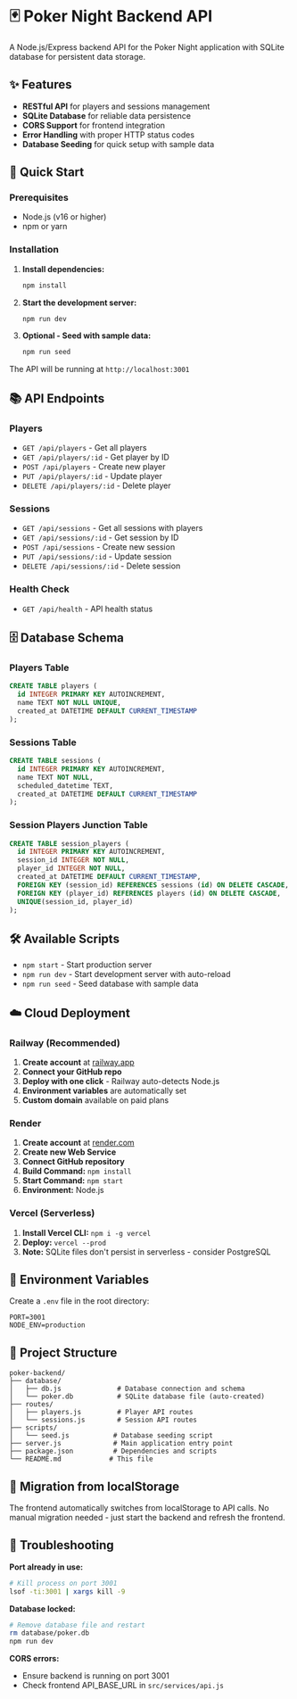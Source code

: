 # 🃏 Poker Night Backend API

A Node.js/Express backend API for the Poker Night application with SQLite database for persistent data storage.

## ✨ Features

- **RESTful API** for players and sessions management
- **SQLite Database** for reliable data persistence
- **CORS Support** for frontend integration
- **Error Handling** with proper HTTP status codes
- **Database Seeding** for quick setup with sample data

## 🚀 Quick Start

### Prerequisites

- Node.js (v16 or higher)
- npm or yarn

### Installation

1. **Install dependencies:**
   ```bash
   npm install
   ```

2. **Start the development server:**
   ```bash
   npm run dev
   ```

3. **Optional - Seed with sample data:**
   ```bash
   npm run seed
   ```

The API will be running at `http://localhost:3001`

## 📚 API Endpoints

### Players
- `GET /api/players` - Get all players
- `GET /api/players/:id` - Get player by ID
- `POST /api/players` - Create new player
- `PUT /api/players/:id` - Update player
- `DELETE /api/players/:id` - Delete player

### Sessions
- `GET /api/sessions` - Get all sessions with players
- `GET /api/sessions/:id` - Get session by ID
- `POST /api/sessions` - Create new session
- `PUT /api/sessions/:id` - Update session
- `DELETE /api/sessions/:id` - Delete session

### Health Check
- `GET /api/health` - API health status

## 🗄️ Database Schema

### Players Table
```sql
CREATE TABLE players (
  id INTEGER PRIMARY KEY AUTOINCREMENT,
  name TEXT NOT NULL UNIQUE,
  created_at DATETIME DEFAULT CURRENT_TIMESTAMP
);
```

### Sessions Table
```sql
CREATE TABLE sessions (
  id INTEGER PRIMARY KEY AUTOINCREMENT,
  name TEXT NOT NULL,
  scheduled_datetime TEXT,
  created_at DATETIME DEFAULT CURRENT_TIMESTAMP
);
```

### Session Players Junction Table
```sql
CREATE TABLE session_players (
  id INTEGER PRIMARY KEY AUTOINCREMENT,
  session_id INTEGER NOT NULL,
  player_id INTEGER NOT NULL,
  created_at DATETIME DEFAULT CURRENT_TIMESTAMP,
  FOREIGN KEY (session_id) REFERENCES sessions (id) ON DELETE CASCADE,
  FOREIGN KEY (player_id) REFERENCES players (id) ON DELETE CASCADE,
  UNIQUE(session_id, player_id)
);
```

## 🛠 Available Scripts

- `npm start` - Start production server
- `npm run dev` - Start development server with auto-reload
- `npm run seed` - Seed database with sample data

## ☁️ Cloud Deployment

### Railway (Recommended)

1. **Create account** at [railway.app](https://railway.app)
2. **Connect your GitHub repo**
3. **Deploy with one click** - Railway auto-detects Node.js
4. **Environment variables** are automatically set
5. **Custom domain** available on paid plans

### Render

1. **Create account** at [render.com](https://render.com)
2. **Create new Web Service**
3. **Connect GitHub repository**
4. **Build Command:** `npm install`
5. **Start Command:** `npm start`
6. **Environment:** Node.js

### Vercel (Serverless)

1. **Install Vercel CLI:** `npm i -g vercel`
2. **Deploy:** `vercel --prod`
3. **Note:** SQLite files don't persist in serverless - consider PostgreSQL

## 🔧 Environment Variables

Create a `.env` file in the root directory:

```env
PORT=3001
NODE_ENV=production
```

## 📁 Project Structure

```
poker-backend/
├── database/
│   ├── db.js              # Database connection and schema
│   └── poker.db           # SQLite database file (auto-created)
├── routes/
│   ├── players.js         # Player API routes
│   └── sessions.js        # Session API routes
├── scripts/
│   └── seed.js           # Database seeding script
├── server.js             # Main application entry point
├── package.json          # Dependencies and scripts
└── README.md            # This file
```

## 🔄 Migration from localStorage

The frontend automatically switches from localStorage to API calls. No manual migration needed - just start the backend and refresh the frontend.

## 🐛 Troubleshooting

**Port already in use:**
```bash
# Kill process on port 3001
lsof -ti:3001 | xargs kill -9
```

**Database locked:**
```bash
# Remove database file and restart
rm database/poker.db
npm run dev
```

**CORS errors:**
- Ensure backend is running on port 3001
- Check frontend API_BASE_URL in `src/services/api.js`
